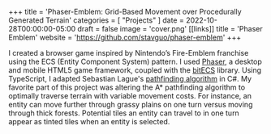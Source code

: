 +++
title = 'Phaser-Emblem: Grid-Based Movement over Procedurally Generated Terrain'
categories = [ "Projects" ]
date = 2022-10-28T00:00:00-05:00
draft = false
image = 'cover.png'
[[links]]
title = 'Phaser Emblem'
website = 'https://github.com/stavguo/phaser-emblem'
+++

I created a browser game inspired by Nintendo’s Fire-Emblem franchise using the ECS (Entity Component System) pattern. I used [Phaser]('https://phaser.io/'), a desktop and mobile HTML5 game framework, coupled with the [bitECS]('https://github.com/NateTheGreatt/bitECS') library. Using TypeScript, I adapted Sebastian Lague's [pathfinding algorithm]('https://github.com/SebLague/Pathfinding') in C#. My favorite part of this project was altering the A* pathfinding algorithm to optimally traverse terrain with variable movement costs. For instance, an entity can move further through grassy plains on one turn versus moving through thick forests. Potential tiles an entity can travel to in one turn appear as tinted tiles when an entity is selected.